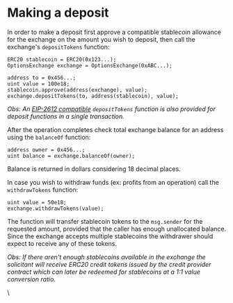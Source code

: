 # Making a deposit

In order to make a deposit first approve a compatible stablecoin allowance for the exchange on the amount you wish to deposit, then call the exchange's `depositTokens` function:

```
ERC20 stablecoin = ERC20(0x123...);
OptionsExchange exchange = OptionsExchange(0xABC...);

address to = 0x456...;
uint value = 100e18;
stablecoin.approve(address(exchange), value);
exchange.depositTokens(to, address(stablecoin), value);
```

_Obs: An _[_EIP-2612 compatible_](https://eips.ethereum.org/EIPS/eip-2612)_ `depositTokens` function is also provided for deposit functions in a single transaction._

After the operation completes check total exchange balance for an address using the `balanceOf` function:

```
address owner = 0x456...;
uint balance = exchange.balanceOf(owner);
```

Balance is returned in dollars considering 18 decimal places.

In case you wish to withdraw funds (ex: profits from an operation) call the `withdrawTokens` function:

```
uint value = 50e18;
exchange.withdrawTokens(value);
```

The function will transfer stablecoin tokens to the `msg.sender` for the requested amount, provided that the caller has enough unallocated balance. Since the exchange accepts multiple stablecoins the withdrawer should expect to receive any of these tokens.

_Obs: If there aren't enough stablecoins available in the exchange the solicitant will receive ERC20 credit tokens issued by the credit provider contract which can later be redeemed for stablecoins at a 1:1 value conversion ratio._

\
